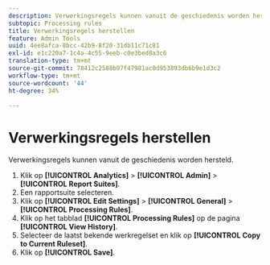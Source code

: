 ```yaml
---
description: Verwerkingsregels kunnen vanuit de geschiedenis worden hersteld.
subtopic: Processing rules
title: Verwerkingsregels herstellen
feature: Admin Tools
uuid: 4ee8afca-8bcc-42b9-8f20-31db11c71c81
exl-id: e1c220a7-1c4a-4c55-9eeb-c0e3bed8a3c6
translation-type: tm+mt
source-git-commit: 78412c2588b07f47981ac0d953893db6b9e1d3c2
workflow-type: tm+mt
source-wordcount: '44'
ht-degree: 34%

---
```


# Verwerkingsregels herstellen

Verwerkingsregels kunnen vanuit de geschiedenis worden hersteld.

1. Klik op **[!UICONTROL Analytics]** > **[!UICONTROL Admin]** > **[!UICONTROL Report Suites]**.
1. Een rapportsuite selecteren.
1. Klik op **[!UICONTROL Edit Settings]** > **[!UICONTROL General]** > **[!UICONTROL Processing Rules]**.
1. Klik op het tabblad **[!UICONTROL Processing Rules]** op de pagina **[!UICONTROL View History]**.
1. Selecteer de laatst bekende werkregelset en klik op **[!UICONTROL Copy to Current Ruleset]**.
1. Klik op **[!UICONTROL Save]**.
